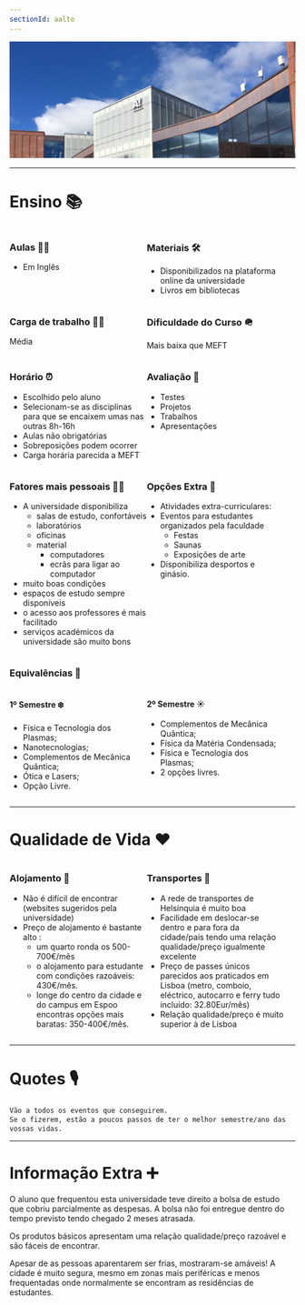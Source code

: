 ```yaml
---
sectionId: aalto
---
```


<img src="images/aalto.jpg" alt="Aalto" class="rounded-image">

---

# Ensino 📚

<div style="display: flex;">
    <div style="flex-basis: 48%;">
        <h3>Aulas 👩‍🏫</h3>
        <ul>
            <li>Em Inglês</li>
        </ul>
    </div>
    <div style="flex-basis: 48%;">
        <h3>Materiais 🛠️</h3>
        <ul>
            <li>Disponibilizados na plataforma online da universidade</li>
            <li>Livros em bibliotecas</li>
        </ul>
    </div>
</div>

<div style="display: flex;">
    <div style="flex-basis: 48%;">
        <h3>Carga de trabalho 😮‍💨</h3>
        <p>Média</p>
    </div>
    <div style="flex-basis: 48%;">
        <h3>Dificuldade do Curso 🪖</h3>
        <p>Mais baixa que MEFT</p>
    </div>
</div>

<div style="display: flex;">
    <div style="flex-basis: 48%;">
        <h3>Horário ⏰</h3>
        <ul>
            <li>Escolhido pelo aluno</li>
            <li>Selecionam-se as disciplinas para que se encaixem umas nas outras 8h-16h</li>
            <li>Aulas não obrigatórias</li>
            <li>Sobreposições podem ocorrer</li>
            <li>Carga horária parecida a MEFT</li>
        </ul>
    </div>
    <div style="flex-basis: 48%;">
        <h3>Avaliação 📝</h3>
        <ul>
            <li>Testes</li>
            <li>Projetos</li>
            <li>Trabalhos</li>
            <li>Apresentações</li>
        </ul>
    </div>
</div>

<div style="display: flex;">
    <div style="flex-basis: 48%;">
        <h3>Fatores mais pessoais 🙍‍♂️</h3>
        <ul>
            <li>A universidade disponibiliza
                <ul>
                    <li>salas de estudo, confortáveis</li>
                    <li>laboratórios</li>
                    <li>oficinas</li>
                    <li>material
                        <ul>
                            <li>computadores</li>
                            <li>ecrãs para ligar ao computador</li>
                        </ul>
                    </li>
                </ul>
            </li>
            <li>muito boas condições</li>
            <li>espaços de estudo sempre disponíveis</li>
            <li>o acesso aos professores é mais facilitado</li>
            <li>serviços académicos da universidade são muito bons</li>
        </ul>
    </div>
    <div style="flex-basis: 48%;">
        <h3>Opções Extra 🏅</h3>
        <ul>
            <li>Atividades extra-curriculares:</li>
            <li>Eventos para estudantes organizados pela faculdade
                <ul>
                    <li>Festas</li>
                    <li>Saunas</li>
                    <li>Exposições de arte</li>
                </ul>
            </li>
            <li>Disponibiliza desportos e ginásio.</li>
        </ul>
    </div>
</div>

### Equivalências 📜

<div style="display: flex;">
    <div style="flex-basis: 48%;">
        <h4>1º Semestre ❄️ </h4>
        <ul>
            <li>Física e Tecnologia dos Plasmas;</li>
            <li>Nanotecnologias;</li>
            <li>Complementos de Mecânica Quântica;</li>
            <li>Ótica e Lasers;</li>
            <li>Opção Livre.</li>
        </ul>
    </div>
    <div style="flex-basis: 48%;">
        <h4>2º Semestre ☀️ </h4>
        <ul>
            <li>Complementos de Mecânica Quântica;</li>
            <li>Física da Matéria Condensada;</li>
            <li>Física e Tecnologia dos Plasmas;</li>
            <li>2 opções livres.</li>
        </ul>
    </div>
</div>

---

# Qualidade de Vida ❤️

<div style="display: flex;">
    <div style="flex-basis: 48%;">
        <h3>Alojamento 🏡</h3>
        <ul>
            <li>Não é difícil de encontrar (websites sugeridos pela universidade)</li>
            <li>Preço de alojamento é bastante alto :
                <ul>
                    <li>um quarto ronda os 500-700€/mês</li>
                    <li>o alojamento para estudante com condições razoáveis: 430€/mês.</li>
                    <li>longe do centro da cidade e do campus em Espoo encontras opções mais baratas: 350-400€/mês.</li>
                </ul>
            </li>
        </ul>
    </div>
    <div style="flex-basis: 48%;">
        <h3>Transportes 🚌</h3>
        <ul>
            <li>A rede de transportes de Helsínquia é muito boa</li>
            <li>Facilidade em deslocar-se dentro e para fora da cidade/país tendo uma relação qualidade/preço igualmente excelente</li>
            <li>Preço de passes únicos parecidos aos praticados em Lisboa (metro, comboio, eléctrico, autocarro e ferry tudo incluído: 32.80Eur/mês)</li>
            <li>Relação qualidade/preço é muito superior à de Lisboa</li>
        </ul>
    </div>
</div>

---

# Quotes 🎙️

```
Vão a todos os eventos que conseguirem.
Se o fizerem, estão a poucos passos de ter o melhor semestre/ano das vossas vidas.
```

---

# Informação Extra ➕

O aluno que frequentou esta universidade teve direito a bolsa de estudo que cobriu parcialmente as despesas. A bolsa não foi entregue dentro do tempo previsto tendo chegado 2 meses atrasada.

Os produtos básicos apresentam uma relação qualidade/preço razoável e são fáceis de encontrar.

Apesar de as pessoas aparentarem ser frias, mostraram-se amáveis! A cidade é muito segura, mesmo em zonas mais periféricas e menos frequentadas onde normalmente se encontram as residências de estudantes.
